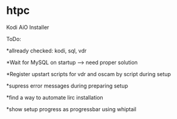 # htpc
Kodi AiO Installer

ToDo:

*allready checked: kodi, sql, vdr

*Wait for MySQL on startup --> need proper solution

*Register upstart scripts for vdr and oscam by script during setup

*supress error messages during preparing setup

*find a way to automate lirc installation

*show setup progress as progressbar using whiptail
